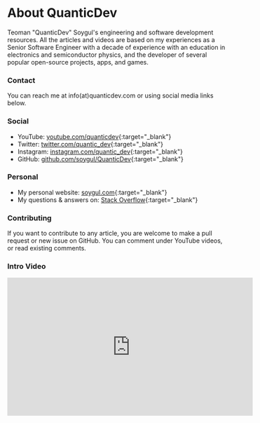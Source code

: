# About QuanticDev
Teoman "QuanticDev" Soygul's engineering and software development resources. All the articles and videos are based on my experiences as a Senior Software Engineer with a decade of experience with an education in electronics and semiconductor physics, and the developer of several popular open-source projects, apps, and games.

### Contact
You can reach me at info(at)quanticdev.com or using social media links below.

### Social
* YouTube: [youtube.com/quanticdev](https://www.youtube.com/quanticdev){:target="_blank"}
* Twitter: [twitter.com/quantic_dev](https://twitter.com/quantic_dev){:target="_blank"}
* Instagram: [instagram.com/quantic_dev](https://www.instagram.com/quantic_dev){:target="_blank"}
* GitHub: [github.com/soygul/QuanticDev](https://github.com/soygul/QuanticDev){:target="_blank"}

### Personal
* My personal website: [soygul.com](https://soygul.com){:target="_blank"}
* My questions & answers on: [Stack Overflow](https://stackoverflow.com/users/628273/teoman-soygul){:target="_blank"}

### Contributing
If you want to contribute to any article, you are welcome to make a pull request or new issue on GitHub. You can comment under YouTube videos, or read existing comments.

### Intro Video
<p><iframe width="560" height="315" src="https://www.youtube.com/embed/7CC8d-AbQv8" frameborder="0" allow="accelerometer; autoplay; encrypted-media; gyroscope; picture-in-picture" allowfullscreen></iframe></p>
